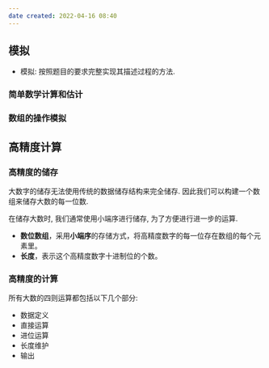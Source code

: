 ```yaml
---
date created: 2022-04-16 08:40
---
```


## 模拟

- 模拟: 按照题目的要求完整实现其描述过程的方法.

### 简单数学计算和估计

### 数组的操作模拟

## 高精度计算

### 高精度的储存

大数字的储存无法使用传统的数据储存结构来完全储存. 因此我们可以构建一个数组来储存大数的每一位数.

在储存大数时, 我们通常使用小端序进行储存, 为了方便进行进一步的运算.

-   **数位数组**，采用**小端序**的存储方式，将高精度数字的每一位存在数组的每个元素里。
-   **长度**，表示这个高精度数字十进制位的个数。

### 高精度的计算

所有大数的四则运算都包括以下几个部分:

- 数据定义 
- 直接运算
- 进位运算
- 长度维护
- 输出

 